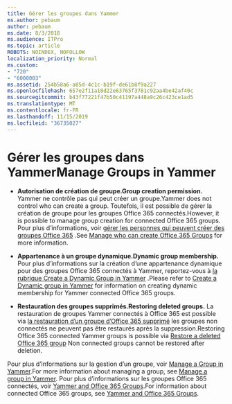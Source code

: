 ```yaml
---
title: Gérer les groupes dans Yammer
ms.author: pebaum
author: pebaum
ms.date: 8/3/2018
ms.audience: ITPro
ms.topic: article
ROBOTS: NOINDEX, NOFOLLOW
localization_priority: Normal
ms.custom:
- "720"
- "6000003"
ms.assetid: 254b58a6-a85d-4c1c-b19f-de61b8f9a227
ms.openlocfilehash: 657e2f11a18d22e63765f3781c92aa4be42af40c
ms.sourcegitcommit: b43f77221f47b50c41197a448a9c26c423ce1ad5
ms.translationtype: MT
ms.contentlocale: fr-FR
ms.lasthandoff: 11/15/2019
ms.locfileid: "36735027"
---
```

# <a name="manage-groups-in-yammer"></a><span data-ttu-id="69c48-102">Gérer les groupes dans Yammer</span><span class="sxs-lookup"><span data-stu-id="69c48-102">Manage Groups in Yammer</span></span>

- <span data-ttu-id="69c48-103">**Autorisation de création de groupe.**</span><span class="sxs-lookup"><span data-stu-id="69c48-103">**Group creation permission.**</span></span> <span data-ttu-id="69c48-104">Yammer ne contrôle pas qui peut créer un groupe.</span><span class="sxs-lookup"><span data-stu-id="69c48-104">Yammer does not control who can create a group.</span></span> <span data-ttu-id="69c48-105">Toutefois, il est possible de gérer la création de groupe pour les groupes Office 365 connectés.</span><span class="sxs-lookup"><span data-stu-id="69c48-105">However, it is possible to manage group creation for connected Office 365 groups.</span></span> <span data-ttu-id="69c48-106">Pour plus d’informations, voir [gérer les personnes qui peuvent créer des groupes Office 365](https://docs.microsoft.com/office365/admin/create-groups/manage-creation-of-groups) .</span><span class="sxs-lookup"><span data-stu-id="69c48-106">See [Manage who can create Office 365 Groups](https://docs.microsoft.com/office365/admin/create-groups/manage-creation-of-groups) for more information.</span></span>

- <span data-ttu-id="69c48-107">**Appartenance à un groupe dynamique.**</span><span class="sxs-lookup"><span data-stu-id="69c48-107">**Dynamic group membership.**</span></span> <span data-ttu-id="69c48-108">Pour plus d’informations sur la création d’une appartenance dynamique pour des groupes Office 365 connectés à Yammer, reportez-vous à [la rubrique Create a Dynamic Group in Yammer](https://docs.microsoft.com/yammer/manage-yammer-groups/create-a-dynamic-group) .</span><span class="sxs-lookup"><span data-stu-id="69c48-108">Please refer to [Create a Dynamic group in Yammer](https://docs.microsoft.com/yammer/manage-yammer-groups/create-a-dynamic-group) for information on creating dynamic membership for Yammer connected Office 365 groups.</span></span>

- <span data-ttu-id="69c48-109">**Restauration des groupes supprimés.**</span><span class="sxs-lookup"><span data-stu-id="69c48-109">**Restoring deleted groups.**</span></span> <span data-ttu-id="69c48-110">La restauration de groupes Yammer connectés à Office 365 est possible via [la restauration d’un groupe d’Office 365 supprimé](https://docs.microsoft.com/office365/admin/create-groups/restore-deleted-group) les groupes non connectés ne peuvent pas être restaurés après la suppression.</span><span class="sxs-lookup"><span data-stu-id="69c48-110">Restoring Office 365 connected Yammer groups is possible via [Restore a deleted Office 365 group](https://docs.microsoft.com/office365/admin/create-groups/restore-deleted-group) Non connected groups cannot be restored after deletion.</span></span>

<span data-ttu-id="69c48-111">Pour plus d’informations sur la gestion d’un groupe, voir [Manage a Group in Yammer](https://support.office.com/article/Manage-a-group-in-Yammer-6e05c6d6-5548-4c88-89cd-e6757a514ef2).</span><span class="sxs-lookup"><span data-stu-id="69c48-111">For more information about managing a group, see [Manage a group in Yammer](https://support.office.com/article/Manage-a-group-in-Yammer-6e05c6d6-5548-4c88-89cd-e6757a514ef2).</span></span> <span data-ttu-id="69c48-112">Pour plus d’informations sur les groupes Office 365 connectés, voir [Yammer and Office 365 Groups](https://docs.microsoft.com/yammer/manage-yammer-groups/yammer-and-office-365-groups).</span><span class="sxs-lookup"><span data-stu-id="69c48-112">For information about connected Office 365 groups, see [Yammer and Office 365 Groups](https://docs.microsoft.com/yammer/manage-yammer-groups/yammer-and-office-365-groups).</span></span>
  